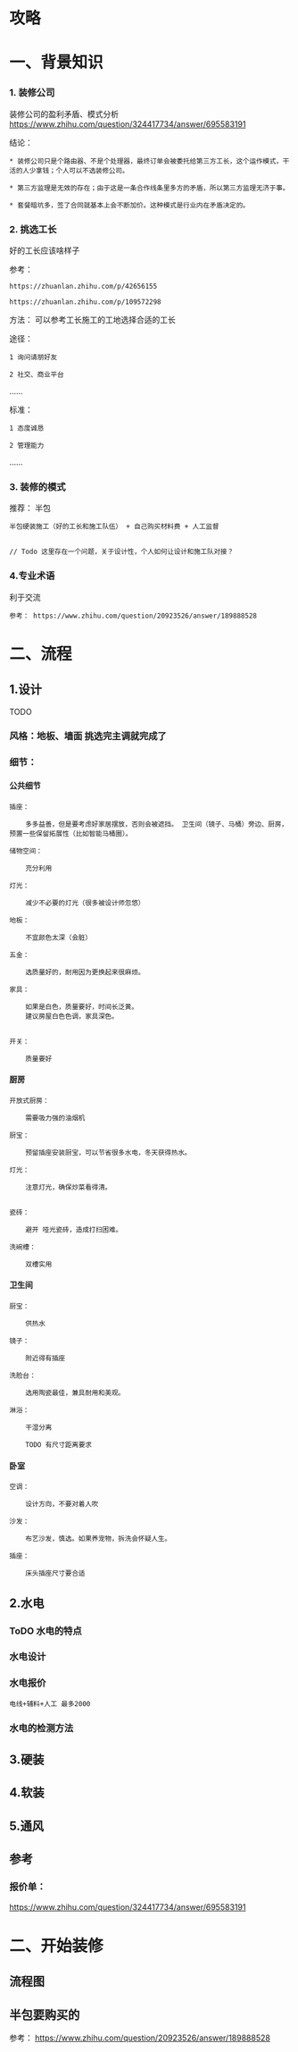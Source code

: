 # 攻略


# 一、背景知识

### 1. 装修公司

装修公司的盈利矛盾、模式分析 https://www.zhihu.com/question/324417734/answer/695583191

结论：

    * 装修公司只是个路由器、不是个处理器，最终订单会被委托给第三方工长，这个运作模式，干活的人少拿钱；个人可以不选装修公司。

    * 第三方监理是无效的存在；由于这是一条合作线条里多方的矛盾，所以第三方监理无济于事。

    * 套餐暗坑多，签了合同就基本上会不断加价。这种模式是行业内在矛盾决定的。


### 2. 挑选工长

好的工长应该啥样子 

参考：

    https://zhuanlan.zhihu.com/p/42656155

    https://zhuanlan.zhihu.com/p/109572298

方法： 可以参考工长施工的工地选择合适的工长

途径：

    1 询问请朋好友

    2 社交、商业平台

……

标准：

    1 态度诚恳

    2 管理能力

……

### 3. 装修的模式

推荐： 半包

    半包硬装施工（好的工长和施工队伍） + 自己购买材料费 + 人工监督


    // Todo 这里存在一个问题，关于设计性，个人如何让设计和施工队对接？


### 4.专业术语

利于交流

    参考： https://www.zhihu.com/question/20923526/answer/189888528


# 二、流程


## 1.设计

TODO

### 风格：地板、墙面 挑选完主调就完成了

### 细节：

#### 公共细节

    插座：

        多多益善，但是要考虑好家居摆放，否则会被遮挡。 卫生间（镜子、马桶）旁边、厨房，预置一些保留拓展性（比如智能马桶圈）。

    储物空间：

        充分利用

    灯光：

        减少不必要的灯光（很多被设计师忽悠）

    地板：

        不宜颜色太深（会脏）

    五金：

        选质量好的，耐用因为更换起来很麻烦。

    家具：

        如果是白色，质量要好，时间长泛黄。
        建议房屋白色色调，家具深色。


    开关：

        质量要好

#### 厨房

    开放式厨房：

        需要吸力强的油烟机

    厨宝：

        预留插座安装厨宝，可以节省很多水电，冬天获得热水。

    灯光：

        注意灯光，确保炒菜看得清。


    瓷砖：

        避开 哑光瓷砖，造成打扫困难。

    洗碗槽：

        双槽实用
    
#### 卫生间

    厨宝：

        供热水

    镜子：

        附近得有插座

    洗脸台：

        选用陶瓷最佳，兼具耐用和美观。

    淋浴：

        干湿分离

        TODO 有尺寸距离要求


#### 卧室

    空调：

        设计方向，不要对着人吹

    沙发：

        布艺沙发，慎选。如果养宠物，拆洗会怀疑人生。

    插座：

        床头插座尺寸要合适

## 2.水电

### ToDO 水电的特点

### 水电设计

### 水电报价

    电线+辅料+人工 最多2000


### 水电的检测方法




## 3.硬装

## 4.软装

## 5.通风


## 参考

### 报价单：

https://www.zhihu.com/question/324417734/answer/695583191



# 二、开始装修


## 流程图


## 半包要购买的

参考： https://www.zhihu.com/question/20923526/answer/189888528
